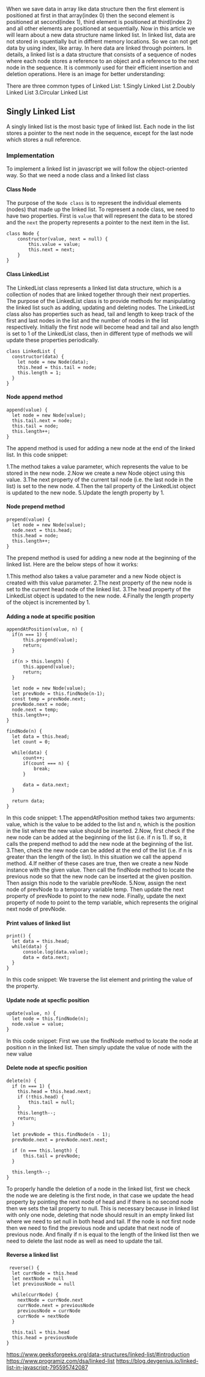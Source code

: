 When we save data in array like data structure then the first element is positioned at first in that array(index 0) then the second element is positioned at second(index 1), third element is positioned at third(index 2) and all other elements are positioned at sequentially. Now in this article we will learn about a new data structure name linked list. In linked list, data are not stored in squentially but in diffrent memory locations. So we can not get data by using index, like array. In here data are linked through pointers. In details, a linked list is a data structure that consists of a sequence of nodes where each node stores a reference to an object and a reference to the next node in the sequence. It is commonly used for their efficient insertion and deletion operations. Here is an image for better understanding:


There are three common types of Linked List:
1.Singly Linked List
2.Doubly Linked List
3.Circular Linked List

## Singly Linked List

A singly linked list is the most basic type of linked list. Each node in the list stores a pointer to the next node in the sequence, except for the last node which stores a null reference. 

### Implementation
To implement a linked list in javascript we will follow the object-oriented way. So that we need a node class and a linked list class

#### Class Node
The purpose of the `Node class` is to represent the individual elements (nodes) that made up the linked list. To represent a node class, we need to have two properties. First is `value` that will represent the data to be stored and the `next` the property represents a pointer to the next item in the list.

```
class Node {
    constructor(value, next = null) {
        this.value = value; 
        this.next = next; 
    }
}
```

#### Class LinkedList
The LinkedList class represents a linked list data structure, which is a collection of nodes that are linked together through their next properties. The purpose of the LinkedList class is to provide methods for manipulating the linked list such as adding, updating and deleting nodes. The LinkedList class also has properties such as head, tail and length to keep track of the first and last nodes in the list and the number of nodes in the list respectively.
Initially the first node will become head and tail and also length is set to 1 of the LinkedList class, then in different type of methods we will update these properties periodically.

```
class LinkedList {
  constructor(data) {
    let node = new Node(data); 
    this.head = this.tail = node; 
    this.length = 1; 
  }
}
```

#### Node append method
```
append(value) {
  let node = new Node(value); 
  this.tail.next = node; 
  this.tail = node; 
  this.length++; 
} 
```
The append method is used for adding a new node at the end of the linked list. In this code snippet:

1.The method takes a value parameter, which represents the value to be stored in the new node.
2.Now we create a new Node object using this value.
3.The next property of the current tail node (i.e. the last node in the list) is set to the new node.
4.Then the tail property of the LinkedList object is updated to the new node.
5.Update the length property by 1.

#### Node prepend method
```
prepend(value) {
  let node = new Node(value); 
  node.next = this.head; 
  this.head = node; 
  this.length++; 
}
```
The prepend method is used for adding a new node at the beginning of the linked list. Here are the below steps of how it works:

1.This method also takes a value parameter and a new Node object is created with this value parameter.
2.The next property of the new node is set to the current head node of the linked list.
3.The head property of the LinkedList object is updated to the new node.
4.Finally the length property of the object is incremented by 1.

#### Adding a node at specific position
```
appendAtPosition(value, n) { 
  if(n === 1) {
      this.prepend(value); 
      return; 
  } 

  if(n > this.length) {
      this.append(value); 
      return; 
  }

  let node = new Node(value); 
  let prevNode = this.findNode(n-1); 
  const temp = prevNode.next; 
  prevNode.next = node; 
  node.next = temp; 
  this.length++; 
} 

findNode(n) {
  let data = this.head; 
  let count = 0; 

  while(data) {
      count++; 
      if(count === n) {
          break; 
      } 

      data = data.next; 
  } 

  return data; 
}
```
In this code snippet:
1.The appendAtPosition method takes two arguments: value, which is the value to be added to the list and n, which is the position in the list where the new value should be inserted.
2.Now, first check if the new node can be added at the beginning of the list (i.e. if n is 1). If so, it calls the prepend method to add the new node at the beginning of the list.
3.Then, check the new node can be added at the end of the list (i.e. if n is greater than the length of the list). In this situation we call the append method.
4.If neither of these cases are true, then we create a new Node instance with the given value. Then call the findNode method to locate the previous node so that the new node can be inserted at the given position. Then assign this node to the variable prevNode.
5.Now, assign the next node of prevNode to a temporary variable temp. Then update the next property of prevNode to point to the new node. Finally, update the next property of node to point to the temp variable, which represents the original next node of prevNode.

#### Print values of linked list
```
print() {
  let data = this.head; 
  while(data) {
      console.log(data.value);
      data = data.next; 
  }
} 
```
In this code snippet:
We traverse the list element and printing the value of the property.

#### Update node at specfic position
```
update(value, n) {
  let node = this.findNode(n); 
  node.value = value; 
}
```
In this code snippet:
First we use the findNode method to locate the node at position n in the linked list. Then simply update the value of node with the new value

#### Delete node at specfic position
```
delete(n) {
  if (n === 1) {
    this.head = this.head.next;
    if (!this.head) {
        this.tail = null;
    }
    this.length--;
    return;
  }

  let prevNode = this.findNode(n - 1);
  prevNode.next = prevNode.next.next;

  if (n === this.length) {
      this.tail = prevNode;
  }

  this.length--;
}
```
To properly handle the deletion of a node in the linked list, first we check the node we are deleting is the first node, in that case we update the head property by pointing the next node of head and if there is no second node then we sets the tail property to null. This is necessary because in linked list with only one node, deleting that node should result in an empty linked list where we need to set null in both head and tail.
If the node is not first node then we need to find the previous node and update that next node of previous node.
And finally if n is equal to the length of the linked list then we need to delete the last node as well as need to update the tail.

#### Reverse a linked list
```
 reverse() {
  let currNode = this.head
  let nextNode = null
  let previousNode = null
  
  while(currNode) {
    nextNode = currNode.next
    currNode.next = previousNode
    previousNode = currNode
    currNode = nextNode
  }
  
  this.tail = this.head
  this.head = previousNode
}
```

https://www.geeksforgeeks.org/data-structures/linked-list/#introduction
https://www.programiz.com/dsa/linked-list
https://blog.devgenius.io/linked-list-in-javascript-795595742087
